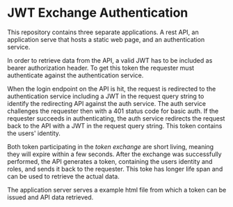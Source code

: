 # JWT Exchange Authentication

This repository contains three separate applications. A rest API, an application serve that hosts a static web page, and an authentication service.

In order to retrieve data from the API, a valid JWT has to be included as bearer authorization header. To get this token the requester must authenticate against the authentication service.

When the login endpoint on the API is hit, the request is redirected to the authentication service including a JWT in the request query string to identify the redirecting API against the auth service. The auth service challenges the requester then with a 401 status code for basic auth. If the requester succeeds in authenticating, the auth service redirects the request back to the API with a JWT in the request query string. This token contains the users' identity.

Both token participating in the *token exchange* are short living, meaning they will expire within a few seconds. After the exchange was successfully performed, the API generates a token, containing the users identity and roles, and sends it back to the requester. This toke has longer life span and can be used to retrieve the actual data.

The application server serves a example html file from which a token can be issued and API data retrieved.
